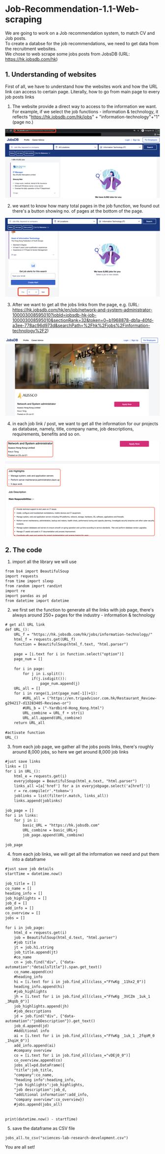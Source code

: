 # Job-Recommendation-1.1-Web-scraping
We are going to work on a Job recommendation system, to match CV and Job posts. <br>
To create a databse for the job recommendations, we need to get data from the recruitment websites. <br>
We chose to web scrape some jobs posts from JobsDB (URL: https://hk.jobsdb.com/hk)

## 1. Understanding of websites

First of all, we have to understand how the websites work and how the URL link can access to certain page. 
Literally, how to go from main page to every job posts links
1. The website provide a direct way to access to the information we want. For example, if we select the job functions - information & technology, it reflects "https://hk.jobsdb.com/hk/jobs" + "information-technology"+"1"(page no.) 

![jobfunction](images/Job%20function.png)

2. we want to know how many total pages in the job function, we found out there's a button showing no. of pages at the bottom of the page.

![no.ofpage](images/no.%20of%20pages.png)

3. After we want to get all the jobs links from the page, e.g. (URL: https://hk.jobsdb.com/hk/en/job/network-and-system-administrator-100003008595010?jobId=jobsdb-hk-job-100003008595010&sectionRank=32&token=0~b1968878-db1a-40fd-a3ee-778ac96d973d&searchPath=%2Fhk%2Fjobs%2Finformation-technology%2F2)

![sample job links](images/sample%20job%20links.png)

4. in each job link / post, we want to get all the information for our projects as database, namely, title, company name, job descriptions, requirements, benefits and so on.

![all job posts details](images/all%20job%20details.png)


## 2. The code 

1. import all the library we will use
```
from bs4 import BeautifulSoup
import requests
from time import sleep
from random import randint
import re
import pandas as pd
from datetime import datetime
```
2. we first set the function to generate all the links with job page, there's always around 250+ pages for the industry - information & technology
```
# get all URL link
def URL_():
    URL_f = "https://hk.jobsdb.com/hk/jobs/information-technology/"
    html_f = requests.get(URL_f)
    function = BeautifulSoup(html_f.text, "html.parser")
    
    page = [i.text for i in function.select("option")]
    page_num = []
    
    for i in page:
        for j in i.split():
            if(j.isdigit()):
                page_num.append(j)
    URL_all = []
    for i in range(1,int(page_num[-1])+1):
        #URL_all = ("https://en.tripadvisor.com.hk/Restaurant_Review-g294217-d13283405-Reviews-or")
        #URL_b = ("-Yardbird-Hong_Kong.html")
        URL_combine = URL_f + str(i)
        URL_all.append(URL_combine)
    return URL_all

#activate function
URL_()
```
3. from each job page, we gather all the jobs posts links, there's roughly around 8,000 jobs, so here we get around 8,000 job links
```
#just save links
links = []
for i in URL_():
    html_e = requests.get(i)
    everyjobpage = BeautifulSoup(html_e.text, "html.parser")
    links_all =[a['href'] for a in everyjobpage.select('a[href]')]
    r = re.compile(r'.*token=')
    joblinks = list(filter(r.match, links_all))
    links.append(joblinks)

job_page = []
for i in links:
    for j in i:
        basic_URL = "https://hk.jobsdb.com"
        URL_combine = basic_URL+j
        job_page.append(URL_combine)

job_page
```
4. from each job links, we will get all the information we need and put them into a dataframe
```
#just save job details
startTime = datetime.now()

job_title = []
co_name = []
heading_info = []
job_highlights = []
job_d = []
add_info = []
co_overview = []
jobs = []

for i in job_page:
    html_d = requests.get(i)
    job = BeautifulSoup(html_d.text, "html.parser")
    #job title
    jt = job.h1.string
    job_title.append(jt)
    #co_name
    cn = job.find("div", {"data-automation":"detailsTitle"}).span.get_text()
    co_name.append(cn)
    #heading_info
    hi = [i.text for i in job.find_all(class_="FYwKg _11hx2_0")]
    heading_info.append(hi)
    #job_highlights
    jh = [i.text for i in job.find_all(class_="FYwKg _3VCZm _1uk_1 _3RqUb_0")]
    job_highlights.append(jh)
    #job_descriptions
    jd = job.find("div", {"data-automation":"jobDescription"}).get_text()
    job_d.append(jd)
    #Additional info
    ai = [i.text for i in job.find_all(class_="FYwKg _1uk_1 _2fqoM_0 _1hqiH_0")]
    add_info.append(ai)
    #company overview
    co = [i.text for i in job.find_all(class_="vDEj0_0")]
    co_overview.append(co)
    jobs_all=pd.DataFrame({
    "title":job_title,
    "company":co_name, 
    "heading info":heading_info,
    "job highlights":job_highlights,
    "job description":job_d,
    "additional information":add_info,
    "company overview":co_overview})
    #jobs.append(jobs_all)


print(datetime.now() - startTime)
```
5. save the dataframe as CSV file
```
jobs_all.to_csv("sciences-lab-research-development.csv")
```
You are all set!
